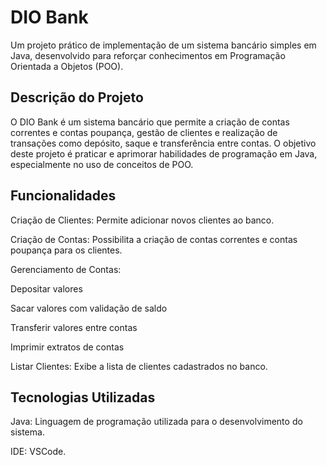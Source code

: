 # DIO Bank
Um projeto prático de implementação de um sistema bancário simples em Java, desenvolvido para reforçar conhecimentos em Programação Orientada a Objetos (POO).

## Descrição do Projeto
O DIO Bank é um sistema bancário que permite a criação de contas correntes e contas poupança, gestão de clientes e realização de transações como depósito, saque e transferência entre contas. O objetivo deste projeto é praticar e aprimorar habilidades de programação em Java, especialmente no uso de conceitos de POO.

## Funcionalidades
Criação de Clientes: Permite adicionar novos clientes ao banco.

Criação de Contas: Possibilita a criação de contas correntes e contas poupança para os clientes.

Gerenciamento de Contas:

Depositar valores

Sacar valores com validação de saldo

Transferir valores entre contas

Imprimir extratos de contas

Listar Clientes: Exibe a lista de clientes cadastrados no banco.

## Tecnologias Utilizadas
Java: Linguagem de programação utilizada para o desenvolvimento do sistema.

IDE: VSCode.
